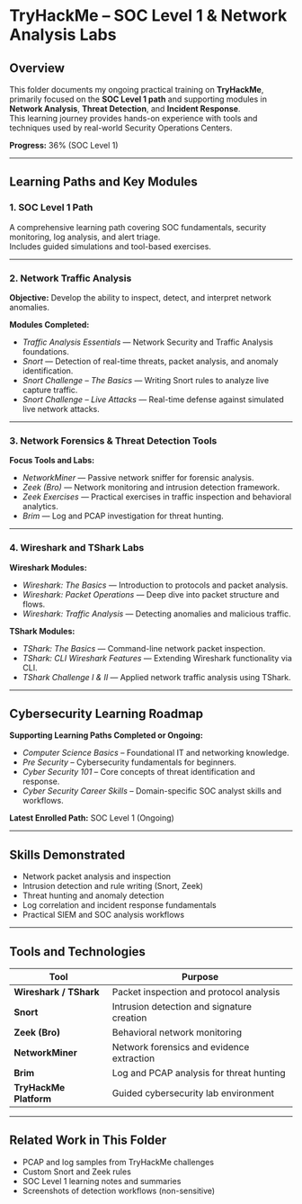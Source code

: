 # TryHackMe – SOC Level 1 & Network Analysis Labs

## Overview
This folder documents my ongoing practical training on **TryHackMe**, primarily focused on the **SOC Level 1 path** and supporting modules in **Network Analysis**, **Threat Detection**, and **Incident Response**.  
This learning journey provides hands-on experience with tools and techniques used by real-world Security Operations Centers.

**Progress:** 36% (SOC Level 1)

---

## Learning Paths and Key Modules

### 1. SOC Level 1 Path
A comprehensive learning path covering SOC fundamentals, security monitoring, log analysis, and alert triage.  
Includes guided simulations and tool-based exercises.

---

### 2. Network Traffic Analysis
**Objective:** Develop the ability to inspect, detect, and interpret network anomalies.

**Modules Completed:**
- *Traffic Analysis Essentials* — Network Security and Traffic Analysis foundations.  
- *Snort* — Detection of real-time threats, packet analysis, and anomaly identification.  
- *Snort Challenge – The Basics* — Writing Snort rules to analyze live capture traffic.  
- *Snort Challenge – Live Attacks* — Real-time defense against simulated live network attacks.

---

### 3. Network Forensics & Threat Detection Tools
**Focus Tools and Labs:**
- *NetworkMiner* — Passive network sniffer for forensic analysis.  
- *Zeek (Bro)* — Network monitoring and intrusion detection framework.  
- *Zeek Exercises* — Practical exercises in traffic inspection and behavioral analytics.  
- *Brim* — Log and PCAP investigation for threat hunting.

---

### 4. Wireshark and TShark Labs
**Wireshark Modules:**
- *Wireshark: The Basics* — Introduction to protocols and packet analysis.  
- *Wireshark: Packet Operations* — Deep dive into packet structure and flows.  
- *Wireshark: Traffic Analysis* — Detecting anomalies and malicious traffic.

**TShark Modules:**
- *TShark: The Basics* — Command-line network packet inspection.  
- *TShark: CLI Wireshark Features* — Extending Wireshark functionality via CLI.  
- *TShark Challenge I & II* — Applied network traffic analysis using TShark.

---

## Cybersecurity Learning Roadmap
**Supporting Learning Paths Completed or Ongoing:**
- *Computer Science Basics* – Foundational IT and networking knowledge.  
- *Pre Security* – Cybersecurity fundamentals for beginners.  
- *Cyber Security 101* – Core concepts of threat identification and response.  
- *Cyber Security Career Skills* – Domain-specific SOC analyst skills and workflows.

**Latest Enrolled Path:** SOC Level 1 (Ongoing)

---

## Skills Demonstrated
- Network packet analysis and inspection  
- Intrusion detection and rule writing (Snort, Zeek)  
- Threat hunting and anomaly detection  
- Log correlation and incident response fundamentals  
- Practical SIEM and SOC analysis workflows  

---

## Tools and Technologies
| Tool | Purpose |
|------|----------|
| **Wireshark / TShark** | Packet inspection and protocol analysis |
| **Snort** | Intrusion detection and signature creation |
| **Zeek (Bro)** | Behavioral network monitoring |
| **NetworkMiner** | Network forensics and evidence extraction |
| **Brim** | Log and PCAP analysis for threat hunting |
| **TryHackMe Platform** | Guided cybersecurity lab environment |

---

## Related Work in This Folder
- PCAP and log samples from TryHackMe challenges  
- Custom Snort and Zeek rules  
- SOC Level 1 learning notes and summaries  
- Screenshots of detection workflows (non-sensitive)
